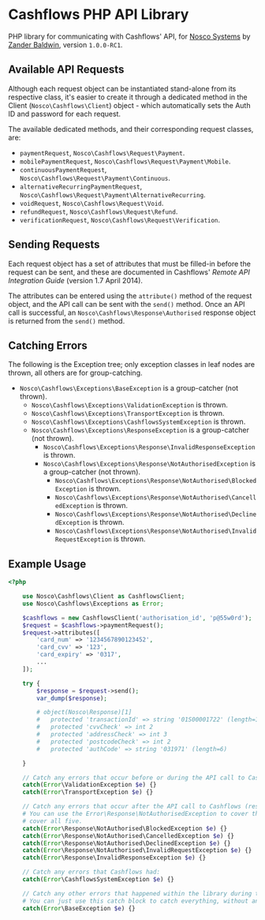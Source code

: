 Cashflows PHP API Library
=========================

PHP library for communicating with Cashflows' API, for [Nosco Systems](https://noscosystems.com) by [Zander Baldwin](https://github.com/mynameiszanders), version `1.0.0-RC1`.

Available API Requests
----------------------

Although each request object can be instantiated stand-alone from its respective class, it's easier to create it through
a dedicated method in the Client (`Nosco\Cashflows\Client`) object - which automatically sets the Auth ID and password
for each request.

The available dedicated methods, and their corresponding request classes, are:

- `paymentRequest`, `Nosco\Cashflows\Request\Payment`.
- `mobilePaymentRequest`, `Nosco\Cashflows\Request\Payment\Mobile`.
- `continuousPaymentRequest`, `Nosco\Cashflows\Request\Payment\Continuous`.
- `alternativeRecurringPaymentRequest`, `Nosco\Cashflows\Request\Payment\AlternativeRecurring`.
- `voidRequest`, `Nosco\Cashflows\Request\Void`.
- `refundRequest`, `Nosco\Cashflows\Request\Refund`.
- `verificationRequest`, `Nosco\Cashflows\Request\Verification`.

Sending Requests
----------------

Each request object has a set of attributes that must be filled-in before the request can be sent, and these are
documented in Cashflows' *Remote API Integration Guide* (version 1.7 April 2014).

The attributes can be entered using the `attribute()` method of the request object, and the API call can be sent with
the `send()` method. Once an API call is successful, an `Nosco\Cashflows\Response\Authorised` response object is
returned from the `send()` method.

Catching Errors
---------------

The following is the Exception tree; only exception classes in leaf nodes are thrown, all others are for group-catching.

- `Nosco\Cashflows\Exceptions\BaseException` is a group-catcher (not thrown).
  - `Nosco\Cashflows\Exceptions\ValidationException` is thrown.
  - `Nosco\Cashflows\Exceptions\TransportException` is thrown.
  - `Nosco\Cashflows\Exceptions\CashflowsSystemException` is thrown.
  - `Nosco\Cashflows\Exceptions\ResponseException` is a group-catcher (not thrown).
    - `Nosco\Cashflows\Exceptions\Response\InvalidResponseException` is thrown.
    - `Nosco\Cashflows\Exceptions\Response\NotAuthorisedException` is a group-catcher (not thrown).
      - `Nosco\Cashflows\Exceptions\Response\NotAuthorised\BlockedException` is thrown.
      - `Nosco\Cashflows\Exceptions\Response\NotAuthorised\CancelledException` is thrown.
      - `Nosco\Cashflows\Exceptions\Response\NotAuthorised\DeclinedException` is thrown.
      - `Nosco\Cashflows\Exceptions\Response\NotAuthorised\InvalidRequestException` is thrown.

Example Usage
-------------

```php
<?php

    use Nosco\Cashflows\Client as CashflowsClient;
    use Nosco\Cashflows\Exceptions as Error;

    $cashflows = new CashflowsClient('authorisation_id', 'p@55w0rd');
    $request = $cashflows->paymentRequest();
    $request->attributes([
        'card_num' => '1234567890123452',
        'card_cvv' => '123',
        'card_expiry' => '0317',
        ...
    ]);

    try {
        $response = $request->send();
        var_dump($response);

        # object(Nosco\Response)[1]
        #   protected 'transactionId' => string '01S00001722' (length=11)
        #   protected 'cvvCheck' => int 2
        #   protected 'addressCheck' => int 3
        #   protected 'postcodeCheck' => int 2
        #   protected 'authCode' => string '031971' (length=6)

    }

    // Catch any errors that occur before or during the API call to Cashflows (request exceptions):
    catch(Error\ValidationException $e) {}
    catch(Error\TransportException $e) {}

    // Catch any errors that occur after the API call to Cashflows (response exceptions):
    # You can use the Error\Response\NotAuthorisedException to cover the first four, or Error\ResponseException to
    # cover all five.
    catch(Error\Response\NotAuthorised\BlockedException $e) {}
    catch(Error\Response\NotAuthorised\CancelledException $e) {}
    catch(Error\Response\NotAuthorised\DeclinedException $e) {}
    catch(Error\Response\NotAuthorised\InvalidRequestException $e) {}
    catch(Error\Response\InvalidResponseException $e) {}

    // Catch any errors that Cashflows had:
    catch(Error\CashflowsSystemException $e) {}

    // Catch any other errors that happened within the library during the API call:
    # You can just use this catch block to catch everything, without any of the above catch blocks.
    catch(Error\BaseException $e) {}
```
